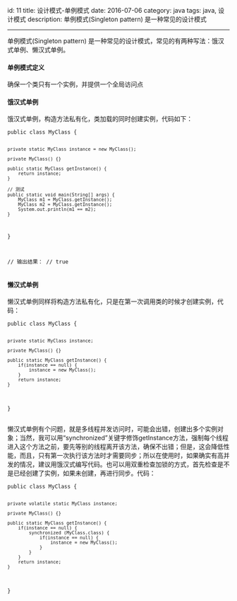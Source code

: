 id: 11
title: 设计模式-单例模式
date: 2016-07-06
category: java
tags: java, 设计模式
description: 单例模式(Singleton pattern) 是一种常见的设计模式

------
<p>单例模式(Singleton pattern) 是一种常见的设计模式，常见的有两种写法：饿汉式单例、懒汉式单例。</p>
<h4>单例模式定义</h4>
<p>确保一个类只有一个实例，并提供一个全局访问点</p>
<h4>饿汉式单例</h4>
<p>饿汉式单例，构造方法私有化，类加载的同时创建实例，代码如下：</p>
<pre class='line-numbers language-java'>
<code>public class MyClass {
	
	private static MyClass instance = new MyClass();

	private MyClass() {}

	public static MyClass getInstance() {
		return instance;
	}

	// 测试
	public static void main(String[] args) {
		MyClass m1 = MyClass.getInstance();
		MyClass m2 = MyClass.getInstance();
		System.out.println(m1 == m2);
	}
}

// 输出结果：
// true</code>
</pre>
<h4>懒汉式单例</h4>
<p>懒汉式单例同样将构造方法私有化，只是在第一次调用类的时候才创建实例，代码：</p>
<pre class='line-numbers language-java'>
<code>public class MyClass {
	
	private static MyClass instance;

	private MyClass() {}

	public static MyClass getInstance() {
		if(instance == null) {
			instance = new MyClass();
		}
		return instance;
	}
}</code>
</pre>
<p>懒汉式单例有个问题，就是多线程并发访问时，可能会出错，创建出多个实例对象；当然，我可以用“synchronized”关键字修饰getInstance方法，强制每个线程进入这个方法之前，要先等别的线程离开该方法，确保不出错；但是，这会降低性能，而且，只有第一次执行该方法时才需要同步；所以在使用时，如果确实有高并发的情况，建议用饿汉式编写代码。也可以用双重检查加锁的方式，首先检查是不是已经创建了实例，如果未创建，再进行同步。代码：</p>
<pre class='line-numbers language-java'>
<code>public class MyClass {
	
	private volatile static MyClass instance;

	private MyClass() {}
	
	public static MyClass getInstance() {
		if(instance == null) {
			synchronized (MyClass.class) {
				if(instance == null) {
					instance = new MyClass();
				}
			}
		}
		return instance;
	}
}</code>
</pre>
